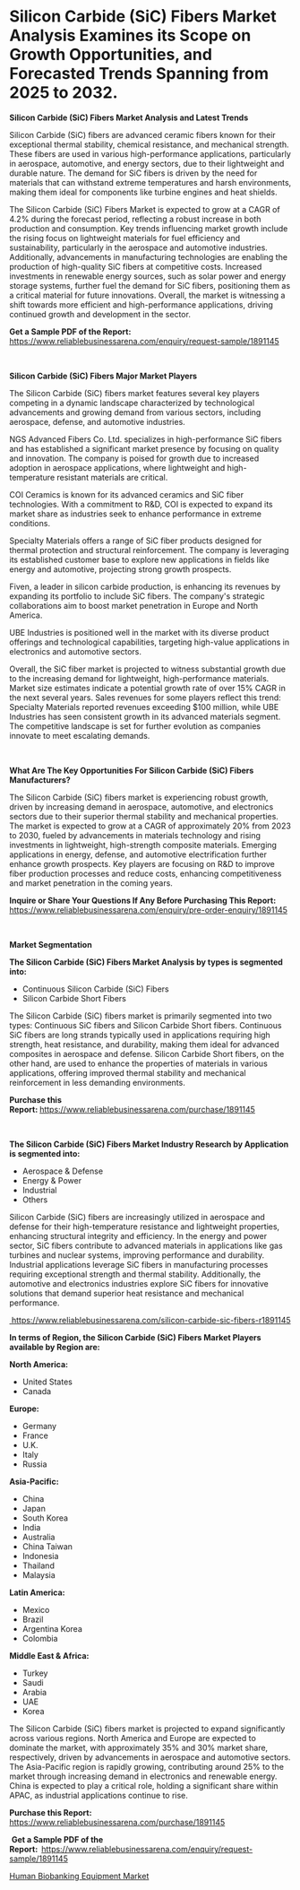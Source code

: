 <p><h1>Silicon Carbide (SiC) Fibers Market Analysis Examines its Scope on Growth Opportunities, and Forecasted Trends Spanning from 2025 to 2032.</h1></p><p><strong>Silicon Carbide (SiC) Fibers Market Analysis and Latest Trends</strong></p>
<p><p>Silicon Carbide (SiC) fibers are advanced ceramic fibers known for their exceptional thermal stability, chemical resistance, and mechanical strength. These fibers are used in various high-performance applications, particularly in aerospace, automotive, and energy sectors, due to their lightweight and durable nature. The demand for SiC fibers is driven by the need for materials that can withstand extreme temperatures and harsh environments, making them ideal for components like turbine engines and heat shields.</p><p>The Silicon Carbide (SiC) Fibers Market is expected to grow at a CAGR of 4.2% during the forecast period, reflecting a robust increase in both production and consumption. Key trends influencing market growth include the rising focus on lightweight materials for fuel efficiency and sustainability, particularly in the aerospace and automotive industries. Additionally, advancements in manufacturing technologies are enabling the production of high-quality SiC fibers at competitive costs. Increased investments in renewable energy sources, such as solar power and energy storage systems, further fuel the demand for SiC fibers, positioning them as a critical material for future innovations. Overall, the market is witnessing a shift towards more efficient and high-performance applications, driving continued growth and development in the sector.</p></p>
<p><strong>Get a Sample PDF of the Report:&nbsp;</strong> <a href="https://www.reliablebusinessarena.com/enquiry/request-sample/1891145?utm_campaign=2958&utm_medium=2&utm_source=Github&utm_content=ia&utm_term=28032025&utm_id=silicon-carbide-sic-fibers">https://www.reliablebusinessarena.com/enquiry/request-sample/1891145</a></p>
<p>&nbsp;</p>
<p><strong>Silicon Carbide (SiC) Fibers Major Market Players</strong></p>
<p><p>The Silicon Carbide (SiC) fibers market features several key players competing in a dynamic landscape characterized by technological advancements and growing demand from various sectors, including aerospace, defense, and automotive industries. </p><p>NGS Advanced Fibers Co. Ltd. specializes in high-performance SiC fibers and has established a significant market presence by focusing on quality and innovation. The company is poised for growth due to increased adoption in aerospace applications, where lightweight and high-temperature resistant materials are critical.</p><p>COI Ceramics is known for its advanced ceramics and SiC fiber technologies. With a commitment to R&D, COI is expected to expand its market share as industries seek to enhance performance in extreme conditions. </p><p>Specialty Materials offers a range of SiC fiber products designed for thermal protection and structural reinforcement. The company is leveraging its established customer base to explore new applications in fields like energy and automotive, projecting strong growth prospects.</p><p>Fiven, a leader in silicon carbide production, is enhancing its revenues by expanding its portfolio to include SiC fibers. The company's strategic collaborations aim to boost market penetration in Europe and North America.</p><p>UBE Industries is positioned well in the market with its diverse product offerings and technological capabilities, targeting high-value applications in electronics and automotive sectors.</p><p>Overall, the SiC fiber market is projected to witness substantial growth due to the increasing demand for lightweight, high-performance materials. Market size estimates indicate a potential growth rate of over 15% CAGR in the next several years. Sales revenues for some players reflect this trend: Specialty Materials reported revenues exceeding $100 million, while UBE Industries has seen consistent growth in its advanced materials segment. The competitive landscape is set for further evolution as companies innovate to meet escalating demands.</p></p>
<p>&nbsp;</p>
<p><strong>What Are The Key Opportunities For Silicon Carbide (SiC) Fibers Manufacturers?</strong></p>
<p><p>The Silicon Carbide (SiC) fibers market is experiencing robust growth, driven by increasing demand in aerospace, automotive, and electronics sectors due to their superior thermal stability and mechanical properties. The market is expected to grow at a CAGR of approximately 20% from 2023 to 2030, fueled by advancements in materials technology and rising investments in lightweight, high-strength composite materials. Emerging applications in energy, defense, and automotive electrification further enhance growth prospects. Key players are focusing on R&D to improve fiber production processes and reduce costs, enhancing competitiveness and market penetration in the coming years.</p></p>
<p><strong>Inquire or Share Your Questions If Any Before Purchasing This Report:</strong> <a href="https://www.reliablebusinessarena.com/enquiry/pre-order-enquiry/1891145?utm_campaign=2958&utm_medium=2&utm_source=Github&utm_content=ia&utm_term=28032025&utm_id=silicon-carbide-sic-fibers">https://www.reliablebusinessarena.com/enquiry/pre-order-enquiry/1891145</a></p>
<p>&nbsp;</p>
<p><strong>Market Segmentation</strong></p>
<p><strong>The Silicon Carbide (SiC) Fibers Market Analysis by types is segmented into:</strong></p>
<p><ul><li>Continuous Silicon Carbide (SiC) Fibers</li><li>Silicon Carbide Short Fibers</li></ul></p>
<p><p>The Silicon Carbide (SiC) fibers market is primarily segmented into two types: Continuous SiC fibers and Silicon Carbide Short fibers. Continuous SiC fibers are long strands typically used in applications requiring high strength, heat resistance, and durability, making them ideal for advanced composites in aerospace and defense. Silicon Carbide Short fibers, on the other hand, are used to enhance the properties of materials in various applications, offering improved thermal stability and mechanical reinforcement in less demanding environments.</p></p>
<p><strong>Purchase this Report:&nbsp;</strong><a href="https://www.reliablebusinessarena.com/purchase/1891145?utm_campaign=2958&utm_medium=2&utm_source=Github&utm_content=ia&utm_term=28032025&utm_id=silicon-carbide-sic-fibers">https://www.reliablebusinessarena.com/purchase/1891145</a></p>
<p>&nbsp;</p>
<p><strong>The Silicon Carbide (SiC) Fibers Market Industry Research by Application is segmented into:</strong></p>
<p><ul><li>Aerospace & Defense</li><li>Energy & Power</li><li>Industrial</li><li>Others</li></ul></p>
<p><p>Silicon Carbide (SiC) fibers are increasingly utilized in aerospace and defense for their high-temperature resistance and lightweight properties, enhancing structural integrity and efficiency. In the energy and power sector, SiC fibers contribute to advanced materials in applications like gas turbines and nuclear systems, improving performance and durability. Industrial applications leverage SiC fibers in manufacturing processes requiring exceptional strength and thermal stability. Additionally, the automotive and electronics industries explore SiC fibers for innovative solutions that demand superior heat resistance and mechanical performance.</p></p>
<p><a href="https://www.reliablebusinessarena.com/silicon-carbide-sic-fibers-r1891145?utm_campaign=2958&utm_medium=2&utm_source=Github&utm_content=ia&utm_term=28032025&utm_id=silicon-carbide-sic-fibers">&nbsp;https://www.reliablebusinessarena.com/silicon-carbide-sic-fibers-r1891145</a></p>
<p><strong>In terms of Region, the Silicon Carbide (SiC) Fibers Market Players available by Region are:</strong></p>
<p>
    <p> <strong> North America: </strong>
        <ul>
            <li>United States</li>
            <li>Canada</li>
        </ul>
        </p> 
    <p> <strong> Europe: </strong>
        <ul>
            <li>Germany</li>
            <li>France</li>
            <li>U.K.</li>
            <li>Italy</li>
            <li>Russia</li>
        </ul>
        </p> 
    <p> <strong> Asia-Pacific: </strong>
        <ul>
            <li>China</li>
            <li>Japan</li>
            <li>South Korea</li>
            <li>India</li>
            <li>Australia</li>
            <li>China Taiwan</li>
            <li>Indonesia</li>
            <li>Thailand</li>
            <li>Malaysia</li>
        </ul>
        </p> 
    <p> <strong> Latin America: </strong>
        <ul>
            <li>Mexico</li>
            <li>Brazil</li>
            <li>Argentina Korea</li>
            <li>Colombia</li>
        </ul>
        </p> 
    <p> <strong> Middle East & Africa: </strong>
        <ul>
            <li>Turkey</li>
            <li>Saudi</li>
            <li>Arabia</li>
            <li>UAE</li>
            <li>Korea</li>
        </ul>
    </p>
    </p>
<p><p>The Silicon Carbide (SiC) fibers market is projected to expand significantly across various regions. North America and Europe are expected to dominate the market, with approximately 35% and 30% market share, respectively, driven by advancements in aerospace and automotive sectors. The Asia-Pacific region is rapidly growing, contributing around 25% to the market through increasing demand in electronics and renewable energy. China is expected to play a critical role, holding a significant share within APAC, as industrial applications continue to rise.</p></p>
<p><strong>Purchase this Report: </strong><a href="https://www.reliablebusinessarena.com/purchase/1891145?utm_campaign=2958&utm_medium=2&utm_source=Github&utm_content=ia&utm_term=28032025&utm_id=silicon-carbide-sic-fibers">https://www.reliablebusinessarena.com/purchase/1891145</a></p>
<p>&nbsp;<strong>Get a Sample PDF of the Report:&nbsp;&nbsp;</strong><a href="https://www.reliablebusinessarena.com/enquiry/request-sample/1891145?utm_campaign=2958&utm_medium=2&utm_source=Github&utm_content=ia&utm_term=28032025&utm_id=silicon-carbide-sic-fibers">https://www.reliablebusinessarena.com/enquiry/request-sample/1891145</a></p>
<p><strong></strong></p>
<p><p><a href="https://github.com/djibenesha/Market-Research-Report-List-1/blob/main/human-biobanking-equipment-market.md?utm_campaign=2958&utm_medium=2&utm_source=Github&utm_content=ia&utm_term=28032025&utm_id=silicon-carbide-sic-fibers">Human Biobanking Equipment Market</a></p></p>